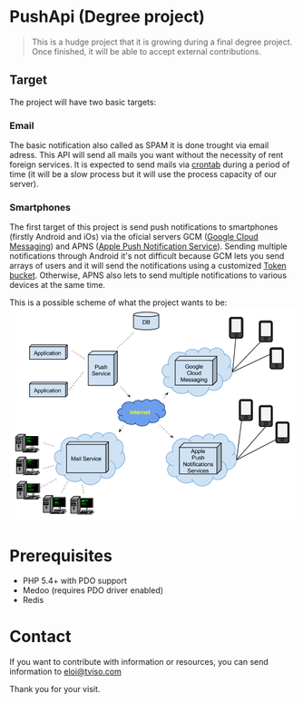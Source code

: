 # PushApi (Degree project)

> This is a hudge project that it is growing during a final degree project. Once finished, it will be able to accept external contributions.

## Target

The project will have two basic targets:

### Email

The basic notification also called as SPAM it is done trought via email adress. This API will send all mails you want without the necessity of rent foreign services. It is expected to send mails via [crontab](http://unixhelp.ed.ac.uk/CGI/man-cgi?crontab+5) during a period of time (it will be a slow process but it will use the process capacity of our server).


### Smartphones

The first target of this project is send push notifications to smartphones (firstly Android and iOs) via the oficial servers GCM ([Google Cloud Messaging](https://developer.android.com/google/gcm/index.html)) and APNS ([Apple Push Notification Service](https://developer.apple.com/library/ios/documentation/NetworkingInternet/Conceptual/RemoteNotificationsPG/Chapters/ApplePushService.html)).
Sending multiple notifications through Android it's not difficult because GCM lets you send arrays of users and it will send the notifications using a customized [Token bucket](http://en.wikipedia.org/wiki/Token_bucket). Otherwise, APNS also lets to send multiple notifications to various devices at the same time.


This is a possible scheme of what the project wants to be:
![PusherApp](img/option3.png)

# Prerequisites
- PHP 5.4+ with PDO support
- Medoo (requires PDO driver enabled)
- Redis

# Contact
If you want to contribute with information or resources, you can send information to eloi@tviso.com

Thank you for your visit.